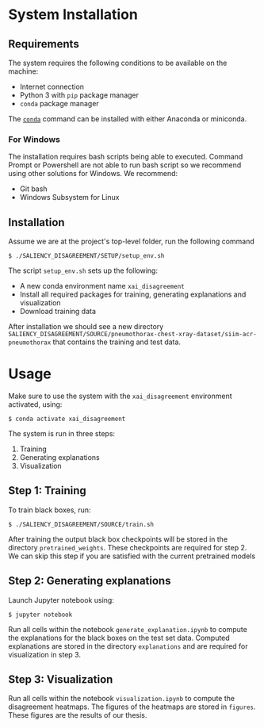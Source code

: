 # System Installation

## Requirements
The system requires the following conditions to be available on the machine:
- Internet connection
- Python 3 with `pip` package manager
- `conda` package manager

The [`conda`](https://docs.conda.io/projects/conda/en/latest/user-guide/install/index.html) command can be installed with either Anaconda or miniconda.

### For Windows
The installation requires bash scripts being able to executed. Command Prompt or Powershell are not able to run bash script so we recommend using other solutions for Windows. We recommend:
- Git bash
- Windows Subsystem for Linux

## Installation
Assume we are at the project's top-level folder, run the following command
```
$ ./SALIENCY_DISAGREEMENT/SETUP/setup_env.sh
```

The script `setup_env.sh` sets up the following:
- A new conda environment name `xai_disagreement`
- Install all required packages for training, generating explanations and visualization
- Download training data

After installation we should see a new directory `SALIENCY_DISAGREEMENT/SOURCE/pneumothorax-chest-xray-dataset/siim-acr-pneumothorax` that contains the training and test data.

# Usage
Make sure to use the system with the `xai_disagreement` environment activated, using:
```
$ conda activate xai_disagreement
```

The system is run in three steps:
1. Training
2. Generating explanations
3. Visualization

## Step 1: Training
To train black boxes, run:
```
$ ./SALIENCY_DISAGREEMENT/SOURCE/train.sh
```

After training the output black box checkpoints will be stored in the directory `pretrained_weights`. These checkpoints are required for step 2. We can skip this step if you are satisfied with the current pretrained models

## Step 2: Generating explanations
Launch Jupyter notebook using:
```
$ jupyter notebook
```

Run all cells within the notebook `generate_explanation.ipynb` to compute the explanations for the black boxes on the test set data. Computed explanations are stored in the directory `explanations` and are required for visualization in step 3.

## Step 3: Visualization
Run all cells within the notebook `visualization.ipynb` to compute the disagreement heatmaps. The figures of the heatmaps are stored in `figures`. These figures are the results of our thesis.
